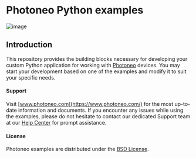 # Photoneo Python examples
![image](https://photoneo.com/files/dw/dw/github/Personal_Linkedin_banner_v4.png)

## Introduction
This repository provides the building blocks necessary for developing your custom Python application for working with [Photoneo](https://www.photoneo.com/) devices. 
You may start your development based on one of the examples and modify it to suit your specific needs. 

#### Support
Visit [www.photoneo.com](https://www.photoneo.com/) for the most up-to-date information and documents. If you encounter any issues while using the examples, please do not hesitate to contact our dedicated Support team at our [Help Center](https://www.photoneo.com/Help-Center) for prompt assistance.

#### License
Photoneo examples are distributed under the [BSD License](https://github.com/photoneo-3d/photoneo-python-examples/blob/main/LICENSE).
